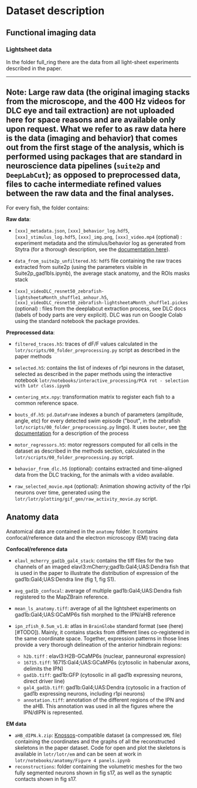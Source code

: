 # Dataset description


## Functional imaging data


### Lightsheet data
In the folder full_ring there are the data from all light-sheet experiments described in the paper. 

---
**Note:**
Large raw data (the original imaging stacks from the microscope, and the 400 Hz videos for DLC eye and tail extraction) are not uploaded here for space reasons and are available only upon request. What we refer to as raw data here is the data (imaging and behavior) that comes out from the first stage of the analysis, which is performed using packages that are standard in neuroscience data pipelines (`suite2p` and `DeepLabCut`); as opposed to preprocessed data, files to cache intermediate refined values between the raw data and the final analyses.
---

For every fish, the folder contains:

**Raw data**:
- `[xxx]_metadata.json`, `[xxx]_behavior_log.hdf5`, `[xxx]_stimulus_log.hdf5`, `[xxx]_img.png`, `[xxx]_video.mp4` (optional) : experiment metadata and the stimulus/behavior log as generated from Stytra (for a thorough description, see the [documentation here](https://portugueslab.github.io/bouter/embedded-fish-behavioral-analysis.html)).


- `data_from_suite2p_unfiltered.h5`: `hdf5` file containing the raw traces extracted from suite2p (using the parameters visible in Suite2p_gad1bls.ipynb), the average stack anatomy, and the ROIs masks stack


- `[xxx]_videoDLC_resnet50_zebrafish-lightsheetaMonth_shuffle1_anhour.h5`, `[xxx]_videoDLC_resnet50_zebrafish-lightsheetaMonth_shuffle1.pickes` (optional) : files from the deeplabcut extraction process, see DLC docs (labels of body parts are very explicit). DLC was run on Google Colab using the standard notebook the package provides.


**Preprocessed data**:          
- `filtered_traces.h5`: traces of dF/F values calculated in the `lotr/scripts/00_folder_preprocessing.py` script as described in the paper methods


- `selected.h5`: contains the list of indexes of r1pi neurons in the dataset, selected as described in the paper methods using the interactive notebook `lotr/notebooks/interactive_processing/PCA rot - selection with Lotr class.ipynb`

- `centering_mtx.npy`: transformation matrix to register each fish to a common reference space.


- `bouts_df.h5`: `pd.DataFrame`  indexes a bunch of parameters (amplitude, angle, etc) for every detected swim episode ("bout", in the zebrafish `lot/scripts/00_folder_preprocessing.py`    lingo). It uses `bouter`, see [the documentation](https://portugueslab.github.io/bouter) for a description of the process


- `motor_regressors.h5`: motor regressors computed for all cells in the dataset as described in the methods section, calculated in the `lotr/scripts/00_folder_preprocessing.py` script. 


- `behavior_from_dlc.h5` (optional): contains extracted and time-aligned data from the DLC tracking, for the animals with a video available.


- `raw_selected_movie.mp4` (optional): Animation showing activity of the r1pi neurons over time, generated using the `lotr/lotr/plotting/gif_gen/raw_activity_movie.py` script.


## Anatomy data

Anatomical data are contained in the `anatomy` folder. It contains confocal/reference data and the electron microscopy (EM) tracing data

**Confocal/reference data**
- `elavl_mcherry_gad1b_gal4_stack`: contains the tiff files for the two channels of an imaged elavl3:mCherry;gad1b:Gal4;UAS:Dendra fish that is used in the paper to illustrate the distribution of expression of the gad1b:Gal4;UAS:Dendra line (fig 1, fig S1).


- `avg_gad1b_confocal`: average of multiple gad1b:Gal4;UAS:Dendra fish registered to the MapZBrain reference.


- `mean_ls_anatomy.tiff`: average of all the lightsheet experiments on gad1b:Gal4;UAS:GCaMP6s fish morphed to the IPN/aHB reference


- `ipn_zfish_0.5um_v1.8`: atlas in `BrainGlobe` standard format (see (here)[#TODO]). Mainly, it contains stacks from different lines co-registered in the same coordinate space. Together, expression patterns in those lines provide a very thorough delineation of the anterior hindbrain regions:
  - `h2b.tiff` : elavl3:H2B-GCaMP6s (nuclear, panneuronal expression)  
  - `16715.tiff`: 16715:Gal4;UAS:GCaMP6s (cytosolic in habenular axons, delimits the IPN)
  - `gad1b.tiff`: gad1b:GFP (cytosolic in all gad1b expressing neurons, direct driver line)
  - `gal4_gad1b.tiff`: gad1b:Gal4;UAS:Dendra (cytosolic in a fraction of gad1b expressing neurons, including r1pi neurons)
  - `annotation.tiff`: annotation of the different regions of the IPN and the aHB. This annotation was used in all the figures where the IPN/dIPN is represented.


**EM data**
- `aHB_dIPN.k.zip`: [Knossos](https://knossos.app/)-compatible dataset (a compressed `XML` file) containing the coordinates and the graphs of all the reconstructed skeletons in the paper dataset. Code for open and plot the skeletons is available in `lotr/lotr/em` and can be seen at work in `lotr/notebooks/anatomy/Figure 4 panels.ipynb`
- `reconstructions`: folder containing the volumetric meshes for the two fully segmented neurons shown in fig s17, as well as the synaptic contacts shown in fig s17.



